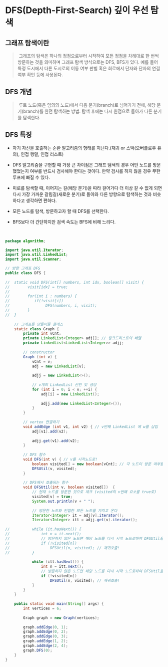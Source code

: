 #	DFS(Depth-First-Search) 깊이 우선 탐색


## 그래프 탐색이란
>&nbsp;그래프의 탐색은 하나의 정점으로부터 시작하여 모든 정점을 차례대로 한 번씩 방문하는 것을 의미하며 그래프 탐색 방식으로는 DFS, BFS가 있다. 
예를 들어 특정 도시에서 다른 도시로의 이동 여부 판별 혹은 회로에서 단자와 단자의 연결 여부 확인 등에 사용된다.
 
## DFS 개념 
>&nbsp;루트 노드(혹은 임의의 노드)에서 다음 분기(branch)로 넘어가기 전에, 해당 분기(branch)를 완전 탐색하는 방법.
탐색 후에는 다시 원점으로 돌아가 다른 분기를 탐색한다.

## DFS 특징

- 자기 자신을 호출하는 순환 알고리즘의 형태를 지닌다.(재귀 or 스택(오버플로우 유의), 인접 행렬, 인접 리스트)

- DFS 알고리즘을 구현할 때 가장 큰 차이점은 그래프 탬색의 경우 어떤 노드를 방문했었는지 여부를 반드시 검사해야 한다는 것이다. 만약 검사를 하지 않을 경우 무한루프에 빠질 수 있다.

- 미로를 탐색할 때, 이어지는 길(해당 분기)을 따라 걸어가다 더 이상 갈 수 없게 되면 다시 가장 가까운 갈림길(새로운 분기)로  돌아와 다른 방향으로 탐색하는 것과 비슷하다고 생각하면 편하다.

- 모든 노드를 탐색, 방문하고자 할 때 DFS를 선택한다.

- BFS보다 더 간단하지만 검색 속도는 BFS에 비해 느리다.
 
<br>

```java
package algorithm;

import java.util.Iterator;
import java.util.LinkedList;
import java.util.Scanner;

// 방향 그래프 DFS
public class DFS {
	
//	static void DFS(int[] numbers, int idx, boolean[] visit) {
//		  visit[idx] = true;
//
//		  for(int i : numbers) {
//		     if(!visit[i])
//		       	  DFS(numbers, i, visit);
//		  }
//	}
	
	// 그래프를 만들어줄 클래스
	static class Graph {
		private int vCnt;
		private LinkedList<Integer> adj[]; // 링크드리스트의 배열
		private LinkedList<LinkedList<Integer>> adjj;
		
		// constructor
		Graph (int v) {
			vCnt = v;
			adj = new LinkedList[v];
			
			adjj = new LinkedList<>();
			
			// v개의 LinkedList 선언 및 생성
			for (int i = 0; i < v; ++i) {
				adj[i] = new LinkedList();
				
				adjj.add(new LinkedList<Integer>());
			}
		}
		
		// vertex 연결하기
		void addEdge (int v1, int v2) { // v번째 LinkedList 에 w를 삽입
			adj[v1].add(v2); 
			
			adjj.get(v1).add(v2);
		}
		
		// DFS 함수
		void DFS(int v) { // v를 시작노드로!
			boolean visited[] = new boolean[vCnt]; // 각 노드이 방문 여부를 저장하기 위해, vertex 수 만큼
			DFSUtil(v, visited);
		}
		
		// DFS에서 호출되는 함수
		void DFSUtil(int v, boolean visited[])  {
			// 현재 노드를 방문한 것으로 체크 (visited의 v번째 요소를 true로)
			visited[v] = true;
			System.out.println(v + " ");
			
			// 방문한 노드와 인접한 모든 노드를 가지고 온다
			Iterator<Integer> it = adj[v].iterator();
			Iterator<Integer> itt = adjj.get(v).iterator();
			
//			while (it.hasNext()) {
//				int n = it.next();
//				// 방문하지 않은 노드면 해당 노드를 다시 시작 노드로하여 DFSUtil을 호출
//				if (!visited[n])
//					DFSUtil(n, visited); // 재귀호출!
//			}
			
			while (itt.hasNext()) {
				int n = itt.next();
				// 방문하지 않은 노드면 해당 노드를 다시 시작 노드로하여 DFSUtil을 호출
				if (!visited[n])
					DFSUtil(n, visited); // 재귀호출!
			}
		}
	}
	
    public static void main(String[] args) {
		int vertices = 6;
		
	    Graph graph = new Graph(vertices);
	    
	    graph.addEdge(0, 1);
	    graph.addEdge(0, 2);
	    graph.addEdge(0, 3);
	    graph.addEdge(1, 2);
	    graph.addEdge(2, 4);
	    graph.DFS(0);
    }
}
```

